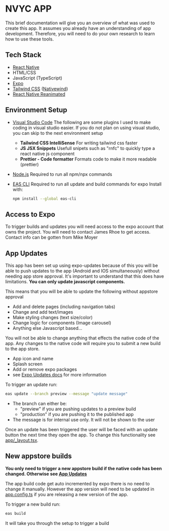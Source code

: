# NVYC APP

This brief documentation will give you an overview of what was used to create this app. It assumes you already have an understanding of app development. Therefore, you will need to do your own research to learn how to use these tools.

## Tech Stack

- [React Native](https://reactnative.dev/)
- HTML/CSS
- JavaScript (TypeScript)
- [Expo](https://expo.dev/)
- [Tailwind CSS](https://tailwindcss.com/) ([Nativewind](https://www.nativewind.dev/))
- [React Native Reanimated](https://docs.swmansion.com/react-native-reanimated/)

## Environment Setup

- [Visual Studio Code](https://code.visualstudio.com/)
  The following are some plugins I used to make coding in visual studio easier. If you do not plan on using visual studio, you can skip to the next environment setup
  - **Tailwind CSS IntelliSense** For writing tailwind css faster
  - **JS JSX Snippets** Usefull snipets such as "rnfc" to quickly type a react native js component
  - **Prettier - Code formatter** Formats code to make it more readable (prettier)
- [Node.js](https://nodejs.org/en)
  Required to run all npm/npx commands
- [EAS CLI](https://docs.expo.dev/eas-update/getting-started/#install-the-latest-eas-cli)
  Required to run all update and build commands for expo
  Install with:

  ```bash
  npm install --global eas-cli
  ```

## Access to Expo

To trigger builds and updates you will need access to the expo account that owns the project.
You will need to contact James Rhoe to get access. Contact info can be gotten from Mike Moyer

## App Updates

This app has been set up using expo-updates because of this you will be able to push updates to the app (Android and IOS simultaneously) without needing app store approval. It's important to understand that this does have limitations. **You can only update javascript components.**

This means that you will be able to update the following without appstore approval

- Add and delete pages (including navigation tabs)
- Change and add text/images
- Make styling changes (text size/color)
- Change logic for components (Image carousel)
- Anything else Javascript based...

You will not be able to change anything that effects the native code of the app. Any changes to the native code will require you to submit a new build to the app store.

- App icon and name
- Splash screen
- Add or remove expo packages
- see [Expo Updates docs](https://docs.expo.dev/eas-update/introduction/) for more information

To trigger an update run:

```bash
eas update --branch preview --message "update message"
```

- The branch can either be:
  - "preview" if you are pushing updates to a preview build
  - "production" if you are pushing it to the published app
- The message is for internal use only. It will not be shown to the user

Once an update has been triggered the user will be faced with an update button the next time they open the app. To change this functionality see [app/_layout.tsx](./app/_layout.tsx).

## New appstore builds

**You only need to trigger a new appstore build if the native code has been changed. Otherwise see [App Updates](#app-updates)**

The app build code get auto incremented by expo there is no need to change it manually. However the app version will need to be updated in [app.config.ts](./app.config.ts) if you are releasing a new version of the app.

To trigger a new build run:

```bash
eas build
```

It will take you through the setup to trigger a build
